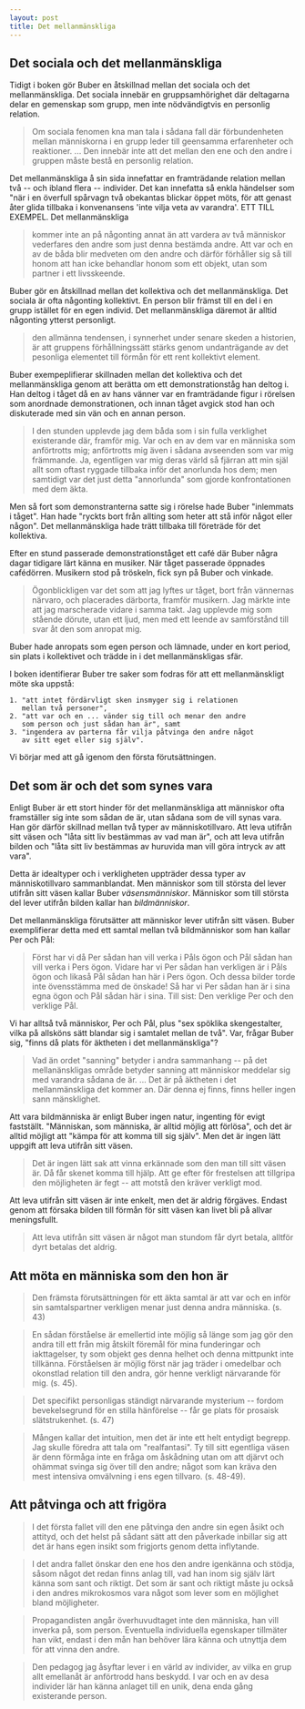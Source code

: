 ```yaml
---
layout: post
title: Det mellanmänskliga
---
```


## Det sociala och det mellanmänskliga

Tidigt i boken gör Buber en åtskillnad mellan det sociala och
det mellanmänskliga. Det sociala innebär en gruppsamhörighet där
deltagarna delar en gemenskap som grupp, men inte nödvändigtvis
en personlig relation.

> Om sociala fenomen kna man tala i sådana fall där
> förbundenheten mellan människorna i en grupp leder till
> geensamma erfarenheter och reaktioner. ... Den innebär inte att
> det mellan den ene och den andre i gruppen måste bestå en
> personlig relation.

Det mellanmänskliga å sin sida innefattar en framträdande
relation mellan två -- och ibland flera -- individer. Det kan
innefatta så enkla händelser som "när i en överfull spårvagn två
obekantas blickar öppet möts, för att genast åter glida tillbaka
i konvenansens 'inte vilja veta av varandra'. ETT TILL EXEMPEL.
Det mellanmänskliga

> kommer inte an på någonting annat än att vardera av två
> människor vederfares den andre som just denna bestämda andre.
> Att var och en av de båda blir medveten om den andre och därför
> förhåller sig så till honom att han icke behandlar honom som
> ett objekt, utan som partner i ett livsskeende.

Buber gör en åtskillnad mellan det kollektiva och det
mellanmänskliga. Det sociala är ofta någonting kollektivt. En
person blir främst till en del i en grupp istället för en egen
individ. Det mellanmänskliga däremot är alltid någonting ytterst
personligt.

> den allmänna tendensen, i synnerhet under senare skeden a
> historien, är att gruppens förhållningssätt stärks genom
> undanträgande av det pesonliga elementet till förmån för ett
> rent kollektivt element.

Buber exempeplifierar skillnaden mellan det kollektiva och det
mellanmänskliga genom att berätta om ett demonstrationståg han
deltog i. Han deltog i tåget då en av hans vänner var en
framträdande figur i rörelsen som anordnade demonstrationen, och
innan tåget avgick stod han och diskuterade med sin vän och en
annan person.

> I den stunden upplevde jag dem båda som i sin fulla verklighet
> existerande där, framför mig. Var och en av dem var en människa
> som anförtrotts mig; anförtrotts mig även i sådana avseenden
> som var mig främmande. Ja, egentligen var mig deras värld så
> fjärran att min själ allt som oftast ryggade tillbaka inför det
> anorlunda hos dem; men samtidigt var det just detta "annorlunda"
> som gjorde konfrontationen med dem äkta.

Men så fort som demonstranterna satte sig i rörelse hade Buber
"inlemmats i tåget". Han hade "ryckts bort från allting som heter
att stå inför något eller någon". Det mellanmänskliga hade trätt
tillbaka till företräde för det kollektiva.

Efter en stund passerade demonstrationståget ett café där Buber
några dagar tidigare lärt känna en musiker. När tåget passerade
öppnades cafédörren. Musikern stod på tröskeln, fick syn på Buber
och vinkade.

> Ögonblickligen var det som att jag lyftes ur tåget, bort från
> vännernas närvaro, och placerades därborta, framför musikern.
> Jag märkte inte att jag marscherade vidare i samma takt. Jag
> upplevde mig som stående dörute, utan ett ljud, men med ett
> leende av samförstånd till svar åt den som anropat mig.

Buber hade anropats som egen person och lämnade, under en kort
period, sin plats i kollektivet och trädde in i det
mellanmänskligas sfär.

I boken identifierar Buber tre saker som fodras för att ett
mellanmänskligt möte ska uppstå:

	1. "att intet fördärvligt sken insmyger sig i relationen
	   mellan två personer",
	2. "att var och en ... vänder sig till och menar den andre
	   som person och just sådan han är", samt 
	3. "ingendera av parterna får vilja påtvinga den andre något
	   av sitt eget eller sig själv".

Vi börjar med att gå igenom den första förutsättningen.


## Det som är och det som synes vara

Enligt Buber är ett stort hinder för det mellanmänskliga att
människor ofta framställer sig inte som sådan de är, utan sådana
som de vill synas vara. Han gör därför skillnad mellan två typer
av människotillvaro. Att leva utifrån sitt väsen och "låta sitt
liv bestämmas av vad man är", och att leva utifrån bilden och
"låta sitt liv bestämmas av huruvida man vill göra intryck av att
vara".

Detta är idealtyper och i verkligheten uppträder dessa typer av
människotillvaro sammanblandat. Men människor som till största
del lever utifrån sitt väsen kallar Buber *väsensmänniskor*.
Människor som till största del lever utifrån bilden kallar han
*bildmänniskor*.

Det mellanmänskliga förutsätter att människor lever utifrån sitt
väsen. Buber exemplifierar detta med ett samtal mellan två
bildmänniskor som han kallar Per och Pål:

> Först har vi då Per sådan han vill verka i Påls ögon och Pål
> sådan han vill verka i Pers ögon. Vidare har vi Per sådan han
> verkligen är i Påls ögon och likaså Pål sådan han här i Pers
> ögon. Och dessa bilder torde inte övensstämma med de önskade!
> Så har vi Per sådan han är i sina egna ögon och Pål sådan här i
> sina. Till sist: Den verklige Per och den verklige Pål.

Vi har alltså två människor, Per och Pål, plus "sex spöklika
skengestalter, vilka på allsköns sätt blandar sig i samtalet
mellan de två". Var, frågar Buber sig, "finns då plats för
äktheten i det mellanmänskliga"? 

> Vad än ordet "sanning" betyder i andra sammanhang -- på det
> mellanänskligas område betyder sanning att människor meddelar
> sig med varandra sådana de är. ... Det är på äktheten i det
> mellanmänskliga det kommer an. Där denna ej finns, finns heller
> ingen sann mänsklighet.

Att vara bildmänniska är enligt Buber ingen natur, ingenting för
evigt fastställt. "Människan, som människa, är alltid möjlig att
förlösa", och det är alltid möjligt att "kämpa för att komma till
sig själv". Men det är ingen lätt uppgift att leva utifrån sitt
väsen.

> Det är ingen lätt sak att vinna erkännade som den man till sitt
> väsen är. Då får skenet komma till hjälp. Att ge efter för
> frestelsen att tillgripa den möjligheten är fegt -- att motstå
> den kräver verkligt mod.

Att leva utifrån sitt väsen är inte enkelt, men det är aldrig
förgäves. Endast genom att försaka bilden till förmån för sitt
väsen kan livet bli på allvar meningsfullt.

> Att leva utifrån sitt väsen är något man stundom får dyrt
> betala, alltför dyrt betalas det aldrig.


## Att möta en människa som den hon är

> Den främsta förutsättningen för ett äkta samtal är att var och
> en inför sin samtalspartner verkligen menar just denna andra
> människa. (s. 43)

> En sådan förståelse är emellertid inte möjlig så länge som jag
> gör den andra till ett från mig åtskilt föremål för mina
> funderingar och iakttagelser, ty som objekt ges denna helhet
> och denna mittpunkt inte tillkänna. Förståelsen är möjlig först
> när jag träder i omedelbar och okonstlad relation till den
> andra, gör henne verkligt närvarande för mig. (s. 45).

> Det specifikt personligas ständigt närvarande mysterium --
> fordom bevekelsegrund för en stilla hänförelse -- får ge plats
> för prosaisk slätstrukenhet. (s. 47)

> Mången kallar det intuition, men det är inte ett helt entydigt
> begrepp. Jag skulle föredra att tala om "realfantasi". Ty till
> sitt egentliga väsen är denn förmåga inte en fråga om åskådning
> utan om att djärvt och ohämmat svinga sig över till den andre;
> något som kan kräva den mest intensiva omvälvning i ens egen
> tillvaro. (s. 48-49).


## Att påtvinga och att frigöra

> I det första fallet vill den ene påtvinga den andre sin egen
> åsikt och attityd, och det helst på sådant sätt att den
> påverkade inbillar sig att det är hans egen insikt som
> frigjorts genom detta inflytande.

> I det andra fallet önskar den ene hos den andre igenkänna och
> stödja, såsom något det redan finns anlag till, vad han inom
> sig själv lärt känna som sant och riktigt. Det som är sant och
> riktigt måste ju också i den andres mikrokosmos vara något som
> lever som en möjlighet bland möjligheter.

> Propagandisten angår överhuvudtaget inte den människa, han vill
> inverka på, som person. Eventuella individuella egenskaper
> tillmäter han vikt, endast i den mån han behöver lära känna och
> utnyttja dem för att vinna den andre.

> Den pedagog jag åsyftar lever i en värld av individer, av vilka
> en grup allt emellanåt är anförtrodd hans beskydd. I var och en
> av desa individer lär han känna anlaget till en unik, dena enda
> gång existerande person.
